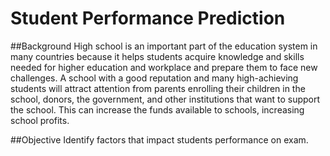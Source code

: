 # Student Performance Prediction

##Background
High school is an important part of the education system in many countries because it helps students acquire knowledge and skills needed for higher education and workplace and prepare them to face new challenges.
A school with a good reputation and many high-achieving students will attract attention from parents enrolling their children in the school, donors, the government, and other institutions that want to support the school. This can increase the funds available to schools, increasing school profits.

##Objective
Identify factors that impact students performance on exam.
